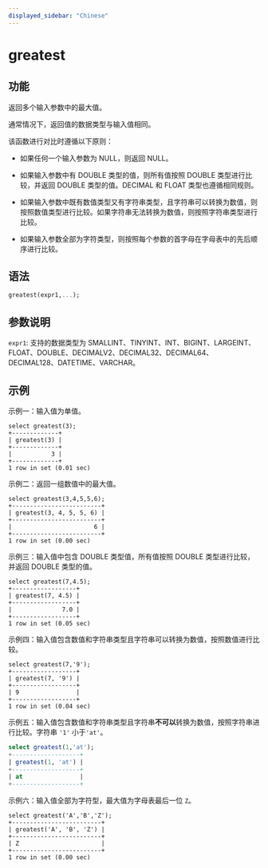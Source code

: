 ```yaml
---
displayed_sidebar: "Chinese"
---
```


# greatest

## 功能

返回多个输入参数中的最大值。

通常情况下，返回值的数据类型与输入值相同。

该函数进行对比时遵循以下原则：

- 如果任何一个输入参数为 NULL，则返回 NULL。

- 如果输入参数中有 DOUBLE 类型的值，则所有值按照 DOUBLE 类型进行比较，并返回 DOUBLE 类型的值。DECIMAL 和 FLOAT 类型也遵循相同规则。

- 如果输入参数中既有数值类型又有字符串类型，且字符串可以转换为数值，则按照数值类型进行比较。如果字符串无法转换为数值，则按照字符串类型进行比较。

- 如果输入参数全部为字符类型，则按照每个参数的首字母在字母表中的先后顺序进行比较。

## 语法

```Haskell
greatest(expr1,...);
```

## 参数说明

`expr1`: 支持的数据类型为 SMALLINT、TINYINT、INT、BIGINT、LARGEINT、FLOAT、DOUBLE、DECIMALV2、DECIMAL32、DECIMAL64、DECIMAL128、DATETIME、VARCHAR。

## 示例

示例一：输入值为单值。

```Plain
select greatest(3);
+-------------+
| greatest(3) |
+-------------+
|           3 |
+-------------+
1 row in set (0.01 sec)
```

示例二：返回一组数值中的最大值。

```Plain
select greatest(3,4,5,5,6);
+-------------------------+
| greatest(3, 4, 5, 5, 6) |
+-------------------------+
|                       6 |
+-------------------------+
1 row in set (0.00 sec)
```

示例三：输入值中包含 DOUBLE 类型值，所有值按照 DOUBLE 类型进行比较，并返回 DOUBLE 类型的值。

```Plain
select greatest(7,4.5);
+------------------+
| greatest(7, 4.5) |
+------------------+
|              7.0 |
+------------------+
1 row in set (0.05 sec)
```

示例四：输入值包含数值和字符串类型且字符串可以转换为数值，按照数值进行比较。

```Plain
select greatest(7,'9');
+------------------+
| greatest(7, '9') |
+------------------+
| 9                |
+------------------+
1 row in set (0.04 sec)
```

示例五：输入值包含数值和字符串类型且字符串**不可以**转换为数值，按照字符串进行比较。字符串 `'1'` 小于`'at'`。

```SQL
select greatest(1,'at');
+-------------------+
| greatest(1, 'at') |
+-------------------+
| at                |
+-------------------+
```

示例六：输入值全部为字符型，最大值为字母表最后一位 `Z`。

```Plain
select greatest('A','B','Z');
+-------------------------+
| greatest('A', 'B', 'Z') |
+-------------------------+
| Z                       |
+-------------------------+
1 row in set (0.00 sec)
```
